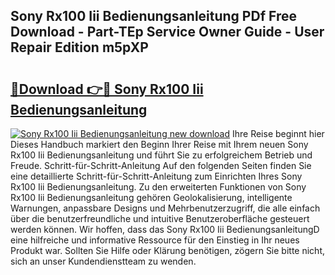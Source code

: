 ## Sony Rx100 Iii Bedienungsanleitung PDf Free Download - Part-TEp Service Owner Guide - User Repair Edition m5pXP

# <h2><a href="http://df3f1ni.blite.top/?on=Sony+Rx100+Iii+Bedienungsanleitung">🔗Download 👉🔴 Sony Rx100 Iii Bedienungsanleitung</a></h2>

[![Sony Rx100 Iii Bedienungsanleitung new download](https://i.imgur.com/lujVjoI.png)](http://df3f1ni.blite.top/?on=Sony+Rx100+Iii+Bedienungsanleitung)
Ihre Reise beginnt hier Dieses Handbuch markiert den Beginn Ihrer Reise mit Ihrem neuen Sony Rx100 Iii Bedienungsanleitung und führt Sie zu erfolgreichem Betrieb und Freude. Schritt-für-Schritt-Anleitung Auf den folgenden Seiten finden Sie eine detaillierte Schritt-für-Schritt-Anleitung zum Einrichten Ihres Sony Rx100 Iii Bedienungsanleitung. Zu den erweiterten Funktionen von Sony Rx100 Iii Bedienungsanleitung gehören Geolokalisierung, intelligente Warnungen, anpassbare Designs und Mehrbenutzerzugriff, die alle einfach über die benutzerfreundliche und intuitive Benutzeroberfläche gesteuert werden können. Wir hoffen, dass das Sony Rx100 Iii BedienungsanleitungD eine hilfreiche und informative Ressource für den Einstieg in Ihr neues Produkt war. Sollten Sie Hilfe oder Klärung benötigen, zögern Sie bitte nicht, sich an unser Kundendienstteam zu wenden.
